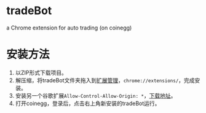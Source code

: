 # tradeBot
a Chrome extension for auto trading (on coinegg)



# 安装方法

1. 以ZIP形式下载项目。
2. 解压缩，将tradeBot文件夹拖入到[扩展管理](chrome://extensions/)，`chrome://extensions/`，完成安装。
3. 安装另一个谷歌扩展`Allow-Control-Allow-Origin: *`，[下载地址](https://chrome.google.com/webstore/detail/allow-control-allow-origi/nlfbmbojpeacfghkpbjhddihlkkiljbi?hl=zh-CN)。
4. 打开coinegg，登录后，点击右上角新安装的tradeBot运行。


